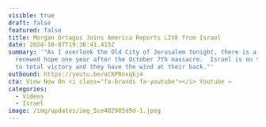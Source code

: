 ```yaml
---
visible: true
draft: false
featured: false
title: Morgan Ortagus Joins America Reports LIVE from Israel
date: 2024-10-07T19:36:41.415Z
summary: '"As I overlook the Old City of Jerusalem tonight, there is a sense of
  renewed hope one year after the October 7th massacre.  Israel is on the path
  to total victory and they have the wind at their back."'
outbound: https://youtu.be/oCKPRnxqkj4
cta: View Now On <i class="fa-brands fa-youtube"></i> Youtube →
categories:
  - Videos
  - Israel
image: /img/updates/img_5ce482905d9d-1.jpeg
---
```

